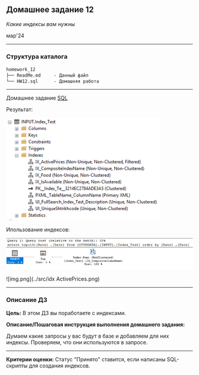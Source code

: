 ## Домашнее задание 12
*Какие индексы вам нужны*

мар'24
<hr>

### Структура каталога

```
homework_12
├── ReadMe.md     - Данный файл
└── HW12.sql      - Домашняя работа

```

<hr>

Домашнее задание [SQL](HW12.sql)

Результат:

![img.png](../src/create%20idx.png)

Ипользование индексов:

![img.png](../src/Composite%20idx.png)

![img.png](../src/idx ActivePrices.png)

<hr>

### Описание ДЗ

**Цель:**
В этом ДЗ вы поработаете с индексами.

**Описание/Пошаговая инструкция выполнения домашнего задания:**

Думаем какие запросы у вас будут в базе и добавляем для них индексы. Проверяем, что они используются в запросе.
<hr>

**Критерии оценки:** Статус "Принято" ставится, если написаны SQL-скрипты для создания индексов.
